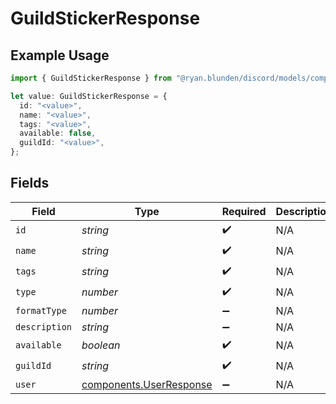 # GuildStickerResponse

## Example Usage

```typescript
import { GuildStickerResponse } from "@ryan.blunden/discord/models/components";

let value: GuildStickerResponse = {
  id: "<value>",
  name: "<value>",
  tags: "<value>",
  available: false,
  guildId: "<value>",
};
```

## Fields

| Field                                                              | Type                                                               | Required                                                           | Description                                                        |
| ------------------------------------------------------------------ | ------------------------------------------------------------------ | ------------------------------------------------------------------ | ------------------------------------------------------------------ |
| `id`                                                               | *string*                                                           | :heavy_check_mark:                                                 | N/A                                                                |
| `name`                                                             | *string*                                                           | :heavy_check_mark:                                                 | N/A                                                                |
| `tags`                                                             | *string*                                                           | :heavy_check_mark:                                                 | N/A                                                                |
| `type`                                                             | *number*                                                           | :heavy_check_mark:                                                 | N/A                                                                |
| `formatType`                                                       | *number*                                                           | :heavy_minus_sign:                                                 | N/A                                                                |
| `description`                                                      | *string*                                                           | :heavy_minus_sign:                                                 | N/A                                                                |
| `available`                                                        | *boolean*                                                          | :heavy_check_mark:                                                 | N/A                                                                |
| `guildId`                                                          | *string*                                                           | :heavy_check_mark:                                                 | N/A                                                                |
| `user`                                                             | [components.UserResponse](../../models/components/userresponse.md) | :heavy_minus_sign:                                                 | N/A                                                                |